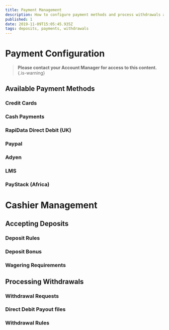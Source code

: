 ```yaml
---
title: Payment Management
description: How to configure payment methods and process withdrawals and deposits
published: 1
date: 2019-11-09T15:05:45.935Z
tags: deposits, payments, withdrawals
---
```


# Payment Configuration
> **Please contact your Account Manager for access to this content.**
{.is-warning}





## Available Payment Methods

### Credit Cards
### Cash Payments
### RapiData Direct Debit (UK)

### Paypal
### Adyen
### LMS
### PayStack (Africa)





# Cashier Management


## Accepting Deposits

### Deposit Rules

### Deposit Bonus

### Wagering Requirements


## Processing Withdrawals


### Withdrawal Requests

### Direct Debit Payout files

### Withdrawal Rules


